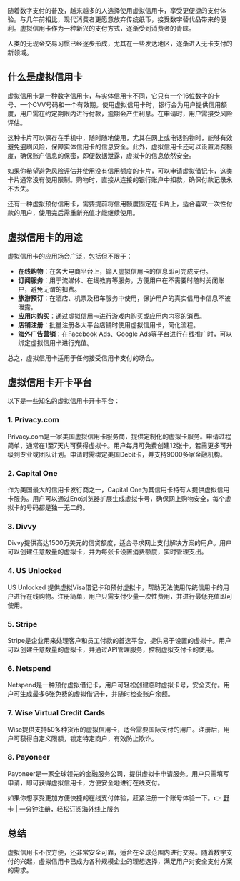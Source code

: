 随着数字支付的普及，越来越多的人选择使用虚拟信用卡，享受更便捷的支付体验。与几年前相比，现代消费者更愿意放弃传统纸币，接受数字替代品带来的便利。虚拟信用卡作为一种新兴的支付方式，逐渐受到消费者的青睐。

人类的无现金交易习惯已经逐步形成，尤其在一些发达地区，逐渐进入无卡支付的新领域。

## 什么是虚拟信用卡

虚拟信用卡是一种数字信用卡，与实体信用卡不同，它只有一个16位数字的卡号、一个CVV号码和一个有效期。使用虚拟信用卡时，银行会为用户提供信用额度，用户需在约定期限内进行付款，逾期会产生利息。在申请时，用户需接受风险评估。

这种卡片可以保存在手机中，随时随地使用，尤其在网上或电话购物时，能够有效避免盗刷风险，保障实体信用卡的信息安全。此外，虚拟信用卡还可以设置消费额度，确保账户信息的保密，即便数据泄露，虚拟卡的信息依然安全。

如果你希望避免风险评估并使用没有信用额度的卡片，可以申请虚拟借记卡，这类卡片通常没有使用限制。购物时，直接从连接的银行账户中扣款，确保付款记录永不丢失。

还有一种虚拟预付信用卡，需要提前将信用额度固定在卡片上，适合喜欢一次性付款的用户，使用完后需重新充值才能继续使用。

## 虚拟信用卡的用途

虚拟信用卡的应用场合广泛，包括但不限于：

- **在线购物**：在各大电商平台上，输入虚拟信用卡的信息即可完成支付。
- **订阅服务**：用于流媒体、在线教育等服务，方便用户在不需要时随时关闭账户，避免无谓的扣费。
- **旅游预订**：在酒店、机票及租车服务中使用，保护用户的真实信用卡信息不被泄露。
- **应用内购买**：通过虚拟信用卡进行游戏内购买或应用内内容的消费。
- **店铺注册**：批量注册各大平台店铺时使用虚拟信用卡，简化流程。
- **海外广告营销**：在Facebook Ads、Google Ads等平台进行在线推广时，可以绑定虚拟信用卡进行充值。

总之，虚拟信用卡适用于任何接受信用卡支付的场合。

## 虚拟信用卡开卡平台

以下是一些知名的虚拟信用卡开卡平台：

### 1. Privacy.com

Privacy.com是一家美国虚拟信用卡服务商，提供定制化的虚拟卡服务。申请过程简单，通常在1至7天内可获得虚拟卡。用户每月可免费创建12张卡，若需更多可升级到专业或团队计划。申请时需绑定美国Debit卡，并支持9000多家金融机构。

### 2. Capital One

作为美国最大的信用卡发行商之一，Capital One为其信用卡持有人提供虚拟信用卡服务。用户可以通过Eno浏览器扩展生成虚拟卡号，确保网上购物安全，每个虚拟卡的号码都是独一无二的。

### 3. Divvy

Divvy提供高达1500万美元的信贷额度，适合寻求网上支付解决方案的用户。用户可以创建任意数量的虚拟卡，并为每张卡设置消费额度，实时管理支出。

### 4. US Unlocked

US Unlocked 提供虚拟Visa借记卡和预付虚拟卡，帮助无法使用传统信用卡的用户进行在线购物。注册简单，用户只需支付少量一次性费用，并进行最低充值即可使用。

### 5. Stripe

Stripe是企业用来处理客户和员工付款的首选平台，提供易于设置的虚拟卡。用户可以创建任意数量的虚拟卡，并通过API管理服务，控制虚拟支付卡的使用。

### 6. Netspend

Netspend是一种预付虚拟借记卡，用户可轻松创建临时虚拟卡号，安全支付。用户可生成最多6张免费的虚拟借记卡，并随时检查账户余额。

### 7. Wise Virtual Credit Cards

Wise提供支持50多种货币的虚拟信用卡，适合需要国际支付的用户。注册后，用户可获得自定义限额，锁定特定商户，有效防止欺诈。

### 8. Payoneer

Payoneer是一家全球领先的金融服务公司，提供虚拟卡申请服务。用户只需填写申请，即可获得虚拟信用卡，方便安全地进行在线支付。

如果你想享受更加方便快捷的在线支付体验，赶紧注册一个账号体验一下。👉 [野卡 | 一分钟注册，轻松订阅海外线上服务](https://bit.ly/bewildcard)

## 总结

虚拟信用卡不仅方便，还非常安全可靠，适合在全球范围内进行交易。随着数字支付的兴起，虚拟信用卡已成为各种规模企业的理想选择，满足用户对安全支付方案的需求。